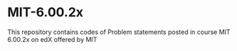 # MIT-6.00.2x
This repository contains codes of Problem statements posted in course MIT 6.00.2x on edX offered by MIT
